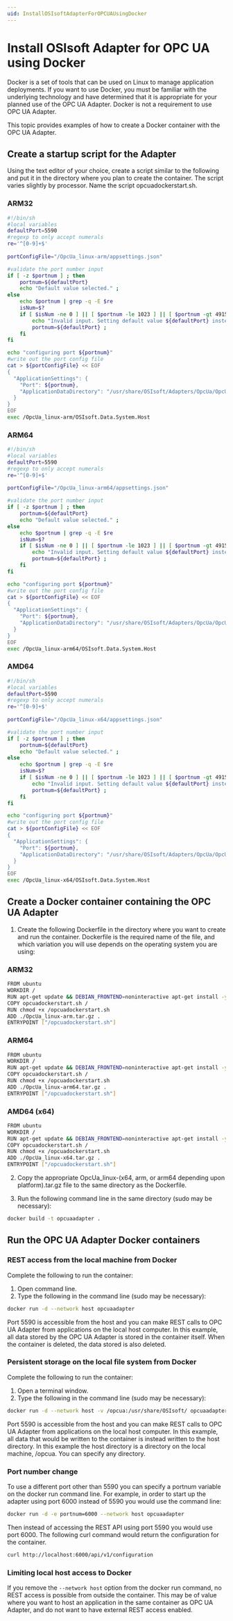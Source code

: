 ```yaml
---
uid: InstallOSIsoftAdapterForOPCUAUsingDocker
---
```


# Install OSIsoft Adapter for OPC UA using Docker

Docker is a set of tools that can be used on Linux to manage application deployments. If you want to use Docker, you must be familiar with the underlying technology and have determined that it is appropriate for your planned use of the OPC UA Adapter. Docker is not a requirement to use OPC UA Adapter.

This topic provides examples of how to create a Docker container with the OPC UA Adapter. 

## Create a startup script for the Adapter

Using the text editor of your choice, create a script similar to the following and put it in the directory
where you plan to create the container. The script varies slightly by processor. Name the script opcuadockerstart.sh.

### ARM32

```bash
#!/bin/sh
#local variables
defaultPort=5590
#regexp to only accept numerals
re='^[0-9]+$'
	
portConfigFile="/OpcUa_linux-arm/appsettings.json"

#validate the port number input
if [ -z $portnum ] ; then
	portnum=${defaultPort} 
	echo "Default value selected." ;
else
	echo $portnum | grep -q -E $re
	isNum=$?
	if [ $isNum -ne 0 ] || [ $portnum -le 1023 ] || [ $portnum -gt 49151 ] ; then
		echo "Invalid input. Setting default value ${defaultPort} instead..."
		portnum=${defaultPort} ;
	fi
fi

echo "configuring port ${portnum}"
#write out the port config file
cat > ${portConfigFile} << EOF
{
  "ApplicationSettings": {
    "Port": ${portnum},
    "ApplicationDataDirectory": "/usr/share/OSIsoft/Adapters/OpcUa/OpcUa"
  }
}
EOF
exec /OpcUa_linux-arm/OSIsoft.Data.System.Host
```

### ARM64

```bash
#!/bin/sh
#local variables
defaultPort=5590
#regexp to only accept numerals
re='^[0-9]+$'
	
portConfigFile="/OpcUa_linux-arm64/appsettings.json"

#validate the port number input
if [ -z $portnum ] ; then
	portnum=${defaultPort} 
	echo "Default value selected." ;
else
	echo $portnum | grep -q -E $re
	isNum=$?
	if [ $isNum -ne 0 ] || [ $portnum -le 1023 ] || [ $portnum -gt 49151 ] ; then
		echo "Invalid input. Setting default value ${defaultPort} instead..."
		portnum=${defaultPort} ;
	fi
fi

echo "configuring port ${portnum}"
#write out the port config file
cat > ${portConfigFile} << EOF
{
  "ApplicationSettings": {
    "Port": ${portnum},
    "ApplicationDataDirectory": "/usr/share/OSIsoft/Adapters/OpcUa/OpcUa"
  }
}
EOF
exec /OpcUa_linux-arm64/OSIsoft.Data.System.Host
```

### AMD64

```bash
#!/bin/sh
#local variables
defaultPort=5590
#regexp to only accept numerals
re='^[0-9]+$'
	
portConfigFile="/OpcUa_linux-x64/appsettings.json"

#validate the port number input
if [ -z $portnum ] ; then
	portnum=${defaultPort} 
	echo "Default value selected." ;
else
	echo $portnum | grep -q -E $re
	isNum=$?
	if [ $isNum -ne 0 ] || [ $portnum -le 1023 ] || [ $portnum -gt 49151 ] ; then
		echo "Invalid input. Setting default value ${defaultPort} instead..."
		portnum=${defaultPort} ;
	fi
fi

echo "configuring port ${portnum}"
#write out the port config file
cat > ${portConfigFile} << EOF
{
  "ApplicationSettings": {
    "Port": ${portnum},
    "ApplicationDataDirectory": "/usr/share/OSIsoft/Adapters/OpcUa/OpcUa"
  }
}
EOF
exec /OpcUa_linux-x64/OSIsoft.Data.System.Host
```

## Create a Docker container containing the OPC UA Adapter

1. Create the following Dockerfile in the directory where you want to create and run the container. Dockerfile is the required name of the file, and which variation you will use depends on the operating system you are using:

### ARM32

```bash
FROM ubuntu
WORKDIR /
RUN apt-get update && DEBIAN_FRONTEND=noninteractive apt-get install -y --no-install-recommends libicu60 libssl1.0.0
COPY opcuadockerstart.sh /
RUN chmod +x /opcuadockerstart.sh
ADD ./OpcUa_linux-arm.tar.gz .
ENTRYPOINT ["/opcuadockerstart.sh"]
```
### ARM64

```bash
FROM ubuntu
WORKDIR /
RUN apt-get update && DEBIAN_FRONTEND=noninteractive apt-get install -y --no-install-recommends libicu60 libssl1.0.0
COPY opcuadockerstart.sh /
RUN chmod +x /opcuadockerstart.sh
ADD ./OpcUa_linux-arm64.tar.gz .
ENTRYPOINT ["/opcuadockerstart.sh"]
```

### AMD64 (x64)

```bash
FROM ubuntu
WORKDIR /
RUN apt-get update && DEBIAN_FRONTEND=noninteractive apt-get install -y --no-install-recommends libicu60 libssl1.0.0
COPY opcuadockerstart.sh /
RUN chmod +x /opcuadockerstart.sh
ADD ./OpcUa_linux-x64.tar.gz .
ENTRYPOINT ["/opcuadockerstart.sh"]
```

2. Copy the appropriate OpcUa_linux-(x64, arm, or arm64 depending upon platform).tar.gz file to the same directory as the Dockerfile.

3. Run the following command line in the same directory (sudo may be necessary):

```bash
docker build -t opcuaadapter .
```

## Run the OPC UA Adapter Docker containers

### REST access from the local machine from Docker

Complete the following to run the container:

1. Open command line.
2. Type the following in the command line (sudo may be necessary):

```bash
docker run -d --network host opcuaadapter
```

Port 5590 is accessible from the host and you can make REST calls to OPC UA Adapter from applications on the local host computer. In this example, all data stored by the OPC UA Adapter is stored in the container itself. When the container is deleted, the data stored is also deleted.

### Persistent storage on the local file system from Docker

Complete the following to run the container:

1. Open a terminal window.
2. Type the following in the command line (sudo may be necessary):

```bash
docker run -d --network host -v /opcua:/usr/share/OSIsoft/ opcuaadapter
```

Port 5590 is accessible from the host and you can make REST calls to OPC UA Adapter from applications on the local host computer. In this example, all data that would be written to the container is instead written to the host directory. In this example the host directory is a directory on the local machine, /opcua. You can specify any directory.

### Port number change

To use a different port other than 5590 you can specify a portnum variable on the docker run command line. For example, in order to 
start up the adapter using port 6000 instead of 5590 you would use the command line:

```bash
docker run -d -e portnum=6000 --network host opcuaadapter
```

Then instead of accessing the REST API using port 5590 you would use port 6000. The following curl command would return 
the configuration for the container.

```bash
curl http://localhost:6000/api/v1/configuration
```

### Limiting local host access to Docker

If you remove the `--network host` option from the docker run command, no REST access is possible from outside the container. This may be of value where you want to host an application in the same container as OPC UA Adapter, and do not want to have external REST access enabled.
